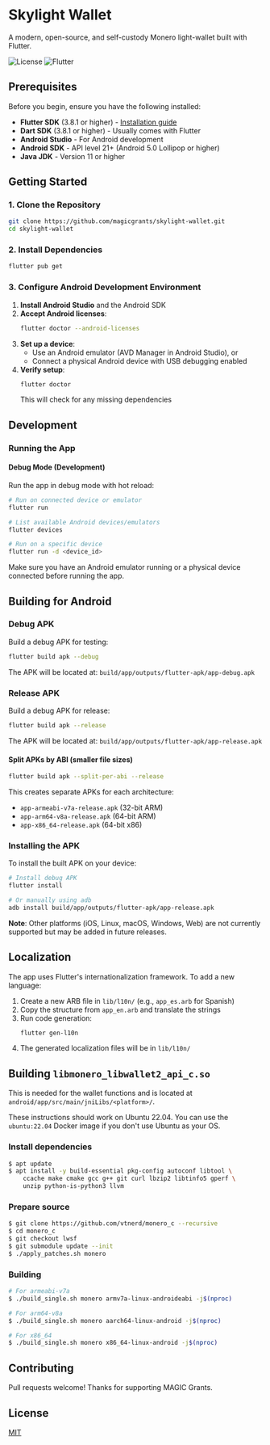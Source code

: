 # Skylight Wallet

A modern, open-source, and self-custody Monero light-wallet built with Flutter.

![License](https://img.shields.io/badge/license-MIT-blue.svg)
![Flutter](https://img.shields.io/badge/Flutter-3.8.1+-02569B.svg?logo=flutter)

## Prerequisites

Before you begin, ensure you have the following installed:

- **Flutter SDK** (3.8.1 or higher) - [Installation guide](https://docs.flutter.dev/get-started/install)
- **Dart SDK** (3.8.1 or higher) - Usually comes with Flutter
- **Android Studio** - For Android development
- **Android SDK** - API level 21+ (Android 5.0 Lollipop or higher)
- **Java JDK** - Version 11 or higher

## Getting Started

### 1. Clone the Repository

```bash
git clone https://github.com/magicgrants/skylight-wallet.git
cd skylight-wallet
```

### 2. Install Dependencies

```bash
flutter pub get
```

### 3. Configure Android Development Environment

1. **Install Android Studio** and the Android SDK
2. **Accept Android licenses**:
   ```bash
   flutter doctor --android-licenses
   ```
3. **Set up a device**:
   - Use an Android emulator (AVD Manager in Android Studio), or
   - Connect a physical Android device with USB debugging enabled
4. **Verify setup**:
   ```bash
   flutter doctor
   ```
   This will check for any missing dependencies

## Development

### Running the App

#### Debug Mode (Development)

Run the app in debug mode with hot reload:

```bash
# Run on connected device or emulator
flutter run

# List available Android devices/emulators
flutter devices

# Run on a specific device
flutter run -d <device_id>
```

Make sure you have an Android emulator running or a physical device connected before running the app.

## Building for Android

### Debug APK

Build a debug APK for testing:

```bash
flutter build apk --debug
```

The APK will be located at: `build/app/outputs/flutter-apk/app-debug.apk`

### Release APK

Build a debug APK for release:

```bash
flutter build apk --release
```

The APK will be located at: `build/app/outputs/flutter-apk/app-release.apk`

#### Split APKs by ABI (smaller file sizes)

```bash
flutter build apk --split-per-abi --release
```

This creates separate APKs for each architecture:
- `app-armeabi-v7a-release.apk` (32-bit ARM)
- `app-arm64-v8a-release.apk` (64-bit ARM)
- `app-x86_64-release.apk` (64-bit x86)

### Installing the APK

To install the built APK on your device:

```bash
# Install debug APK
flutter install

# Or manually using adb
adb install build/app/outputs/flutter-apk/app-release.apk
```

**Note**: Other platforms (iOS, Linux, macOS, Windows, Web) are not currently supported but may be added in future releases.

## Localization

The app uses Flutter's internationalization framework. To add a new language:

1. Create a new ARB file in `lib/l10n/` (e.g., `app_es.arb` for Spanish)
2. Copy the structure from `app_en.arb` and translate the strings
3. Run code generation:
   ```bash
   flutter gen-l10n
   ```
4. The generated localization files will be in `lib/l10n/`

## Building `libmonero_libwallet2_api_c.so`

This is needed for the wallet functions and is located at `android/app/src/main/jniLibs/<platform>/`.

These instructions should work on Ubuntu 22.04. You can use the `ubuntu:22.04` Docker image if you don't use Ubuntu as your OS.

### Install dependencies

```bash
$ apt update
$ apt install -y build-essential pkg-config autoconf libtool \
    ccache make cmake gcc g++ git curl lbzip2 libtinfo5 gperf \
    unzip python-is-python3 llvm
```

### Prepare source

```bash
$ git clone https://github.com/vtnerd/monero_c --recursive
$ cd monero_c
$ git checkout lwsf
$ git submodule update --init
$ ./apply_patches.sh monero
```

### Building

```bash
# For armeabi-v7a
$ ./build_single.sh monero armv7a-linux-androideabi -j$(nproc)

# For arm64-v8a
$ ./build_single.sh monero aarch64-linux-android -j$(nproc)

# For x86_64
$ ./build_single.sh monero x86_64-linux-android -j$(nproc)
```

## Contributing

Pull requests welcome! Thanks for supporting MAGIC Grants.

## License

[MIT](LICENSE)
